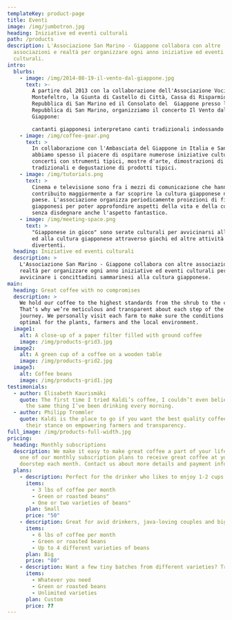 ```yaml
---
templateKey: product-page
title: Eventi
image: /img/jumbotron.jpg
heading: Iniziative ed eventi culturali
path: /products
description: L'Associazione San Marino - Giappone collabora con altre
  associazioni e realtà per organizzare ogni anno iniziative ed eventi
  culturali.
intro:
  blurbs:
    - image: /img/2014-08-19-il-vento-dal-giappone.jpg
      text: >-
        A partire dal 2013 con la collaborazione dell'Associazione Voci del
        Montefeltro, la Giunta di Castello di Città, Cassa di Risparmio della
        Repubblica di San Marino ed il Consolato del  Giappone presso la
        Repubblica di San Marino, organizziamo il concerto Il Vento dal
        Giappone: 

        cantanti giapponesi interpretano canti tradizionali indossando lo yukata (kimono estivo).
    - image: /img/coffee-gear.png
      text: >
        In collaborazione con l'Ambasciata del Giappone in Italia e San Marino
        abbiamo spesso il piacere di ospitare numerose iniziative culturali:
        concerti con strumenti tipici, mostre d'arte, dimostrazioni di arti
        tradizionali e degustazione di prodotti tipici.
    - image: /img/tutorials.png
      text: >
        Cinema e televisione sono fra i mezzi di comunicazione che hanno
        contribuito maggiormente a far scoprire la cultura giapponese nel nostro
        paese. L'associazione organizza periodicamente proiezioni di film
        giapponesi per poter approfondire aspetti della vita e della cultura,
        senza disdegnare anche l'aspetto fantastico.
    - image: /img/meeting-space.png
      text: >
        "Giapponese in gioco" sono serate culturali per avvicinarsi alla lingua
        ed alla cultura giapponese attraverso giochi ed altre attività
        divertenti.
  heading: Iniziative ed eventi culturali
  description: >
    L'Associazione San Marino - Giappone collabora con altre associazioni e
    realtà per organizzare ogni anno iniziative ed eventi culturali per
    avvicinare i concittadini sammarinesi alla cultura giapponese.
main:
  heading: Great coffee with no compromises
  description: >
    We hold our coffee to the highest standards from the shrub to the cup.
    That’s why we’re meticulous and transparent about each step of the coffee’s
    journey. We personally visit each farm to make sure the conditions are
    optimal for the plants, farmers and the local environment.
  image1:
    alt: A close-up of a paper filter filled with ground coffee
    image: /img/products-grid3.jpg
  image2:
    alt: A green cup of a coffee on a wooden table
    image: /img/products-grid2.jpg
  image3:
    alt: Coffee beans
    image: /img/products-grid1.jpg
testimonials:
  - author: Elisabeth Kaurismäki
    quote: The first time I tried Kaldi’s coffee, I couldn’t even believe that was
      the same thing I’ve been drinking every morning.
  - author: Philipp Trommler
    quote: Kaldi is the place to go if you want the best quality coffee. I love
      their stance on empowering farmers and transparency.
full_image: /img/products-full-width.jpg
pricing:
  heading: Monthly subscriptions
  description: We make it easy to make great coffee a part of your life. Choose
    one of our monthly subscription plans to receive great coffee at your
    doorstep each month. Contact us about more details and payment info.
  plans:
    - description: Perfect for the drinker who likes to enjoy 1-2 cups per day.
      items:
        - 3 lbs of coffee per month
        - Green or roasted beans"
        - One or two varieties of beans"
      plan: Small
      price: "50"
    - description: Great for avid drinkers, java-loving couples and bigger crowds
      items:
        - 6 lbs of coffee per month
        - Green or roasted beans
        - Up to 4 different varieties of beans
      plan: Big
      price: "80"
    - description: Want a few tiny batches from different varieties? Try our custom plan
      items:
        - Whatever you need
        - Green or roasted beans
        - Unlimited varieties
      plan: Custom
      price: ??
---
```

